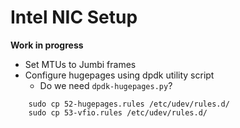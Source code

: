 # Intel NIC Setup

**Work in progress**

* Set MTUs to Jumbi frames
* Configure hugepages using dpdk utility script
    - Do we need `dpdk-hugepages.py`?


```
    sudo cp 52-hugepages.rules /etc/udev/rules.d/
    sudo cp 53-vfio.rules /etc/udev/rules.d/
```
